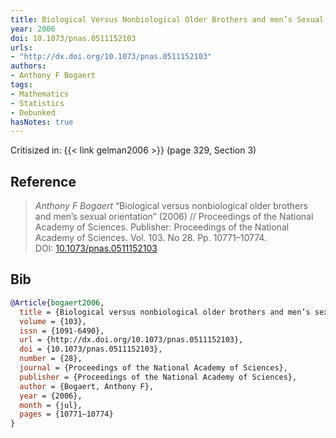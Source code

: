```yaml
---
title: Biological Versus Nonbiological Older Brothers and men’s Sexual Orientation
year: 2006
doi: 10.1073/pnas.0511152103
urls:
- "http://dx.doi.org/10.1073/pnas.0511152103"
authors:
- Anthony F Bogaert
tags:
- Mathematics
- Statistics
- Debunked
hasNotes: true
---
```


Critisized in: {{< link gelman2006 >}} (page 329, Section 3)

## Reference

> <i>Anthony F Bogaert</i> “Biological versus nonbiological older brothers and men’s sexual orientation” (2006) // Proceedings of the National Academy of Sciences. Publisher: Proceedings of the National Academy of Sciences. Vol.&nbsp;103. No&nbsp;28. Pp.&nbsp;10771–10774. DOI:&nbsp;<a href='https://doi.org/10.1073/pnas.0511152103'>10.1073/pnas.0511152103</a>

## Bib

```bib
@Article{bogaert2006,
  title = {Biological versus nonbiological older brothers and men’s sexual orientation},
  volume = {103},
  issn = {1091-6490},
  url = {http://dx.doi.org/10.1073/pnas.0511152103},
  doi = {10.1073/pnas.0511152103},
  number = {28},
  journal = {Proceedings of the National Academy of Sciences},
  publisher = {Proceedings of the National Academy of Sciences},
  author = {Bogaert, Anthony F},
  year = {2006},
  month = {jul},
  pages = {10771–10774}
}
```
